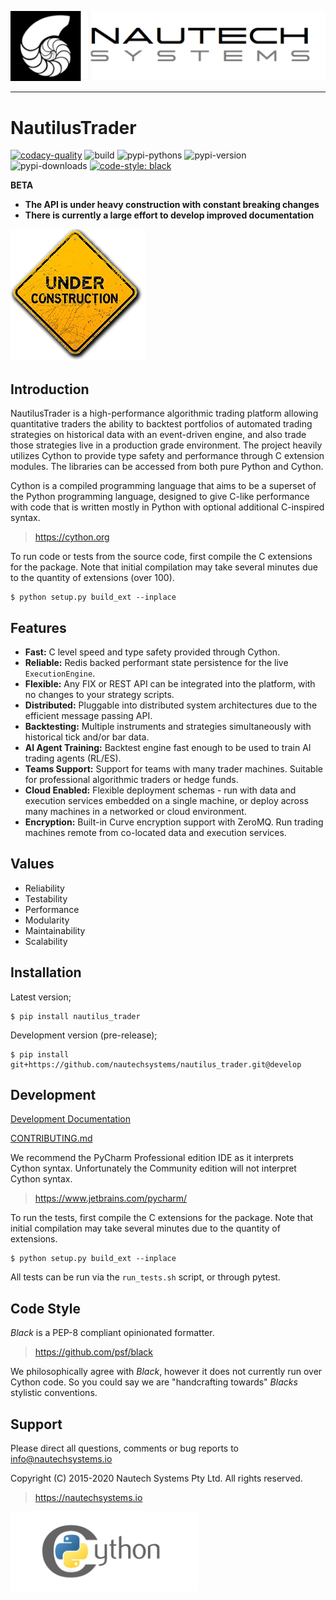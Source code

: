 ![Nautech Systems](https://github.com/nautechsystems/nautilus_trader/blob/master/docs/artwork/nautech-systems-logo.png?raw=true "logo")

---

# NautilusTrader

[![codacy-quality](https://api.codacy.com/project/badge/Grade/a1d3ccf7bccb4483b091975681a5cb23)](https://app.codacy.com/gh/nautechsystems/nautilus_trader?utm_source=github.com&utm_medium=referral&utm_content=nautechsystems/nautilus_trader&utm_campaign=Badge_Grade_Dashboard)
![build](https://github.com/nautechsystems/nautilus_trader/workflows/build/badge.svg)
![pypi-pythons](https://img.shields.io/pypi/pyversions/nautilus_trader)
![pypi-version](https://img.shields.io/pypi/v/nautilus_trader)
![pypi-downloads](https://img.shields.io/pypi/dm/nautilus_trader)
[![code-style: black](https://img.shields.io/badge/code%20style-black-000000.svg)](https://github.com/psf/black)

**BETA**

- **The API is under heavy construction with constant breaking changes**
- **There is currently a large effort to develop improved documentation**

![WIP](https://github.com/nautechsystems/nautilus_trader/blob/develop/docs/artwork/under-construction.png?raw=true "")

## Introduction

NautilusTrader is a high-performance algorithmic trading platform allowing quantitative traders
the ability to backtest portfolios of automated trading strategies on historical
data with an event-driven engine, and also trade those strategies live in a
production grade environment. The project heavily utilizes Cython to provide
type safety and performance through C extension modules. The libraries can be
accessed from both pure Python and Cython.

Cython is a compiled programming language that aims to be a superset of the
Python programming language, designed to give C-like performance with code that
is written mostly in Python with optional additional C-inspired syntax.

> https://cython.org

To run code or tests from the source code, first compile the C extensions for the package.
Note that initial compilation may take several minutes due to the quantity of extensions (over 100).

    $ python setup.py build_ext --inplace

## Features

- **Fast:** C level speed and type safety provided through Cython.
- **Reliable:** Redis backed performant state persistence for the live `ExecutionEngine`.
- **Flexible:** Any FIX or REST API can be integrated into the platform, with no changes to your strategy scripts.
- **Distributed:** Pluggable into distributed system architectures due to the efficient message passing API.
- **Backtesting:** Multiple instruments and strategies simultaneously with historical tick and/or bar data.
- **AI Agent Training:** Backtest engine fast enough to be used to train AI trading agents (RL/ES).
- **Teams Support:** Support for teams with many trader machines. Suitable for professional algorithmic traders or hedge funds.
- **Cloud Enabled:** Flexible deployment schemas - run with data and execution services embedded on a single machine, or deploy across many machines in a networked or cloud environment.
- **Encryption:** Built-in Curve encryption support with ZeroMQ. Run trading machines remote from co-located data and execution services.

## Values

- Reliability
- Testability
- Performance
- Modularity
- Maintainability
- Scalability

## Installation

Latest version;

    $ pip install nautilus_trader

Development version (pre-release);

    $ pip install git+https://github.com/nautechsystems/nautilus_trader.git@develop

## Development

[Development Documentation](docs/development/)

[CONTRIBUTING.md](https://github.com/nautechsystems/nautilus_trader/blob/master/CONTRIBUTING.md)

We recommend the PyCharm Professional edition IDE as it interprets Cython syntax.
Unfortunately the Community edition will not interpret Cython syntax.

> https://www.jetbrains.com/pycharm/

To run the tests, first compile the C extensions for the package. Note that
initial compilation may take several minutes due to the quantity of extensions.

    $ python setup.py build_ext --inplace

All tests can be run via the `run_tests.sh` script, or through pytest.

## Code Style

_Black_ is a PEP-8 compliant opinionated formatter.

> https://github.com/psf/black

We philosophically agree with _Black_, however it does not currently run over
Cython code. So you could say we are "handcrafting towards" _Blacks_ stylistic conventions.

## Support

Please direct all questions, comments or bug reports to info@nautechsystems.io

Copyright (C) 2015-2020 Nautech Systems Pty Ltd. All rights reserved.

> https://nautechsystems.io

![cython](https://github.com/nautechsystems/nautilus_trader/blob/master/docs/artwork/cython-logo.png?raw=true "cython")
